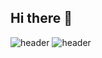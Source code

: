 ## Hi there 👋
![header](https://capsule-render.vercel.app/api?type=transparent&color=gradient&height=300&section=header&text=JOON&fontSize=90)
![header](https://capsule-render.vercel.app/api?type=transparent&color=gradient&height=300&section=header&text=JOON&fontSize=90)


<!--
**ghdwnsah/ghdwnsah** is a ✨ _special_ ✨ repository because its `README.md` (this file) appears on your GitHub profile.

Here are some ideas to get you started:

- 🔭 I’m currently working on ...
- 🌱 I’m currently learning ...
- 👯 I’m looking to collaborate on ...
- 🤔 I’m looking for help with ...
- 💬 Ask me about ...
- 📫 How to reach me: ...
- 😄 Pronouns: ...
- ⚡ Fun fact: ...
-->
